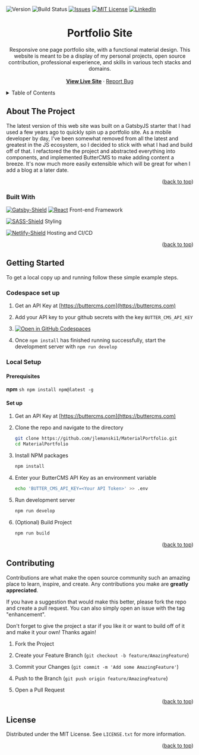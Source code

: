 <a name="readme-top"></a>

<!-- PROJECT SHIELDS -->
![Version][Version-Shield] ![Build Status][Netlify-Status-Shield] [![Issues][issues-shield]][issues-url] [![MIT License][license-shield]][license-url] [![LinkedIn][linkedin-shield]][linkedin-url]

<!-- PROJECT LOGO -->

<div align="center">
<a href="https://github.com/jlemanski1/MaterialPortfolio">
</a>
<h1 align="center">Portfolio Site</h1>
<p align="center">
Responsive one page portfolio site, with a functional material design. This website is meant to be a display of
my personal projects, open source contribution, professional experience, and skills in various tech stacks and domains.
<br />
<br />
<a href="https://jonol.tech"><strong>View Live Site</strong></a>
·
<a href="https://github.com/jlemanski1/MaterialPortfolio/issues">Report Bug</a>
</p>
</div>

<!-- TABLE OF CONTENTS -->

<details>
<summary>Table of Contents</summary>
<ol>
<li>
<a href="#about-the-project">About The Project</a>
<ul>
<li><a href="#built-with">Built With</a></li>
</ul>
</li>
<li>
<a href="#getting-started">Getting Started</a>
<ul>
<li><a href="#prerequisites">Prerequisites</a></li>
<li><a href="#installation">Installation</a></li>
</ul>
</li>
<li><a href="#contributing">Contributing</a></li>
<li><a href="#license">License</a></li>

</ol>
</details>

<!-- ABOUT THE PROJECT -->

##  About The Project

The latest version of this web site was built on a GatsbyJS starter that I had used a few years ago to quickly spin up a portfolio site. As a mobile developer by day, I've been somewhat removed from all the latest and greatest in the JS ecosystem, so I decided to stick with what I had and build off of that. I refactored the the project and abstracted everything into components, and implemented ButterCMS to make adding content a breeze. It's now much more easily extensible which will be great for when I add a blog at a later date.

<p align="right">(<a href="#readme-top">back to top</a>)</p>

###  Built With
[![Gatsby-Shield]][Gatsby-url]  [![React][React.js]][React-url] Front-end Framework

[![SASS-Shield]][SASS-url] Styling

[![Netlify-Shield]][Netlify-url] Hosting and CI/CD


<p align="right">(<a href="#readme-top">back to top</a>)</p>

<!-- GETTING STARTED -->

##  Getting Started
To get a local copy up and running follow these simple example steps.

### Codespace set up
1. Get an API Key at [https://buttercms.com](https://buttercms.com)

2. Add your API key to your github secrets with the key `BUTTER_CMS_API_KEY`

3. [![Open in GitHub Codespaces](https://github.com/codespaces/badge.svg)](https://github.com/codespaces/new?hide_repo_select=true&ref=master&repo=255473507&machine=basicLinux32gb&devcontainer_path=.devcontainer%2Fdevcontainer.json&location=WestUs2)

4. Once `npm install` has finished running successfully, start the development server with `npm run develop`


### Local Setup

####  Prerequisites
**npm**
	```sh
	npm install npm@latest -g
	```

#### Set up
1. Get an API Key at [https://buttercms.com](https://buttercms.com)

2. Clone the repo and navigate to the directory
    ```sh
    git clone https://github.com/jlemanski1/MaterialPortfolio.git
    cd MaterialPortfolio
   ```

3. Install NPM packages
	```sh
	npm install
	```

4. Enter your ButterCMS API Key as an environment variable
	```sh
	echo 'BUTTER_CMS_API_KEY=<Your API Token>' >> .env
	```
	
5. Run development server
	```sh
	npm run develop
	```
6. (Optional) Build Project
	```sh
	npm run build
	```

<p align="right">(<a href="#readme-top">back to top</a>)</p>

<!-- CONTRIBUTING -->

##  Contributing

Contributions are what make the open source community such an amazing place to learn, inspire, and create. Any contributions you make are **greatly appreciated**.

If you have a suggestion that would make this better, please fork the repo and create a pull request. You can also simply open an issue with the tag "enhancement".

Don't forget to give the project a star if you like it or want to build off of it and make it your own! Thanks again!

1. Fork the Project

2. Create your Feature Branch (`git checkout -b feature/AmazingFeature`)

3. Commit your Changes (`git commit -m 'Add some AmazingFeature'`)

4. Push to the Branch (`git push origin feature/AmazingFeature`)

5. Open a Pull Request

<p align="right">(<a href="#readme-top">back to top</a>)</p>

<!-- LICENSE -->

##  License

Distributed under the MIT License. See `LICENSE.txt` for more information.

<p align="right">(<a href="#readme-top">back to top</a>)</p>

<!-- MARKDOWN LINKS & IMAGES -->
[Version-Shield]: https://img.shields.io/github/package-json/v/jlemanski1/MaterialPortfolio?style=for-the-badge
[Netlify-Status-Shield]: https://img.shields.io/netlify/dd08d2e4-9146-430f-b4af-4bf5e5a9181c?style=for-the-badge
[Gatsby-Shield]: https://img.shields.io/badge/Gatsby-%23663399.svg?style=for-the-badge&logo=gatsby&logoColor=white
[issues-shield]: https://img.shields.io/github/issues/jlemanski1/MaterialPortfolio.svg?style=for-the-badge
[issues-url]: https://github.com/jlemanski1/MaterialPortfolio/issues
[license-shield]: https://img.shields.io/github/license/jlemanski1/MaterialPortfolio?style=for-the-badge
[license-url]: https://github.com/jlemanski1/MaterialPortfolio/blob/master/LICENSE.txt
[linkedin-shield]: https://img.shields.io/badge/-LinkedIn-black.svg?style=for-the-badge&logo=linkedin&colorB=555
[linkedin-url]: https://www.linkedin.com/in/jono-lemanski/

[Gatsby-Shield]: https://img.shields.io/badge/Gatsby-%23663399.svg?style=for-the-badge&logo=gatsby&logoColor=white
[Gatsby-url]: https://www.gatsbyjs.com/
[React.js]: https://img.shields.io/badge/React-20232A?style=for-the-badge&logo=react&logoColor=61DAFB
[React-url]: https://reactjs.org/
[SASS-Shield]: https://img.shields.io/badge/SASS-hotpink.svg?style=for-the-badge&logo=SASS&logoColor=white
[SASS-url]: https://sass-lang.com/
[Netlify-Shield]: https://img.shields.io/badge/netlify-%23000000.svg?style=for-the-badge&logo=netlify&logoColor=#00C7B7
[Netlify-url]: https://www.netlify.com/



